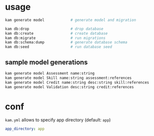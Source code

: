 
# usage

``` bash
kam generate model            # generate model and migration

kam db:drop                   # drop database
kam db:create                 # create database
kam db:migrate                # run migrations
kam db:schema:dump            # generate database schema
kam db:seed                   # run database seed
```

## sample model generations

``` bash
kam generate model Assessment name:string
kam generate model Skill name:string assessment:references
kam generate model Credit name:string desc:string skill:references
kam generate model Validation desc:string credit:references
```

# conf

`kam.yml` allows to specify app directory (default: `app`)

``` yaml
app_directory: app
```
